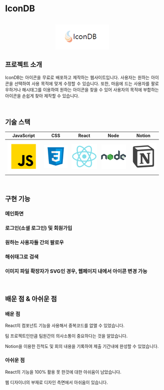 # IconDB

<p align="center">
  <br>
  <img src="/client/public/github_logo.png">
  <br>
</p>


## 프로젝트 소개

<p align="justify">
IconDB는 아이콘을 무료로 배포하고 제작하는 웹사이트입니다. 사용자는 원하는 아이콘을 선택하여 사용 목적에 맞게 수정할 수 있습니다. 또한, 마음에 드는 사용자를 팔로우하거나 해시태그를 이용하여 원하는 아이콘을 찾을 수 있어 사용자의 목적에 부합하는 아이콘을 손쉽게 찾아 제작할 수 있습니다.
</p>

<br>

## 기술 스택

| JavaScript | CSS |  React   |  Node   | Notion |
| :--------: | :----: | :------: | :-----: | :-------: |
|   ![js]    |   ![css]    | ![react] | ![node] | ![Notion] |

<br>

## 구현 기능

### 메인화면

### 로그인(소셜 로그인) 및 회원가입

### 원하는 사용자들 간의 팔로우

### 해쉬태그로 검색

### 이미지 파일 확장자가 SVG인 경우, 웹페이지 내에서 아이콘 변경 가능

<br>

## 배운 점 & 아쉬운 점

<p align="justify">
  
### 배운 점
React의 컴포넌트 기능을 사용해서 중복코드를 없앨 수 있었습니다.
  
팀 프로젝트인만큼 팀원간의 의사소통이 중요하다는 것을 알았습니다.
  
Notion을 이용한 진척도 및 회의 내용을 기록하여 제출 기간내에 완성할 수 있었습니다.

### 아쉬운 점
React의 기능을 100% 활용 못 한것에 대한 아쉬움이 남았습니다.
  
웹 디자이너의 부재로 디자인 측면에서 아쉬움이 있습니다.
</p>

<br>


<!-- Stack Icon Refernces -->

[js]: /client/public/javascript.svg
[css]: /client/public/css.svg
[react]: /client/public/react.svg
[node]: /client/public/nodedotjs.svg
[Notion]: /client/public/notion.svg
